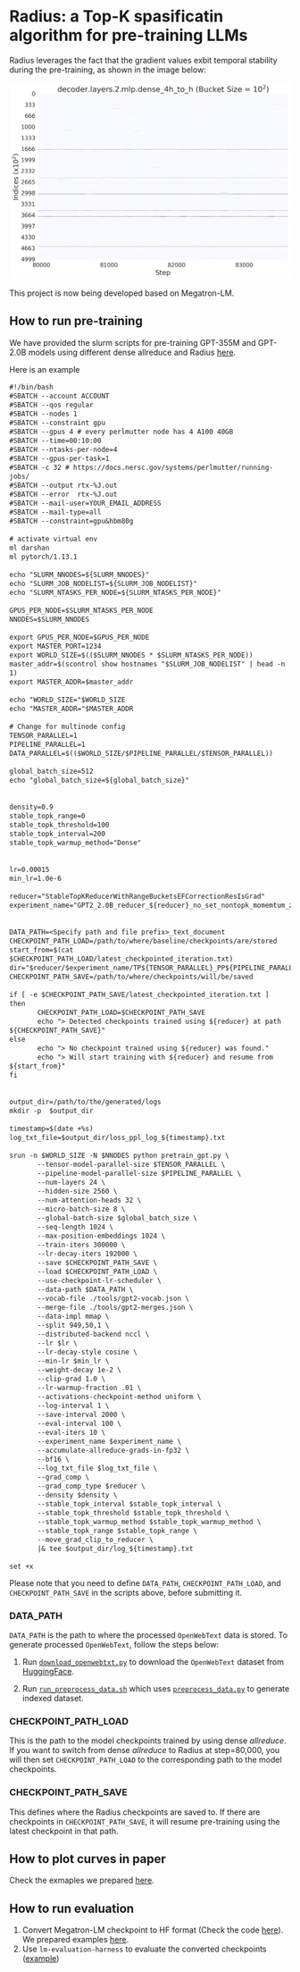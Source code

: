 # Radius: a Top-K spasificatin algorithm for pre-training LLMs 

Radius leverages the fact that the gradient values exbit temporal stability during the pre-training, as shown in the image below:

![Top-1% gradient distribution](./gradient_distribution/355M/decoder.layers.2.mlp.dense_4h_to_h.weight.png "Top-1% gradient distribution")

This project is now being developed based on Megatron-LM.

## How to run pre-training
We have provided the slurm scripts for pre-training GPT-355M and GPT-2.0B models using different dense allreduce and Radius [here](radius_public/slurm_scrips/perlmutter_scripts).

Here is an example
```
#!/bin/bash
#SBATCH --account ACCOUNT
#SBATCH --qos regular
#SBATCH --nodes 1
#SBATCH --constraint gpu
#SBATCH --gpus 4 # every perlmutter node has 4 A100 40GB
#SBATCH --time=00:10:00
#SBATCH --ntasks-per-node=4
#SBATCH --gpus-per-task=1
#SBATCH -c 32 # https://docs.nersc.gov/systems/perlmutter/running-jobs/
#SBATCH --output rtx-%J.out
#SBATCH --error  rtx-%J.out
#SBATCH --mail-user=YOUR_EMAIL_ADDRESS
#SBATCH --mail-type=all
#SBATCH --constraint=gpu&hbm80g

# activate virtual env
ml darshan
ml pytorch/1.13.1 

echo "SLURM_NNODES=${SLURM_NNODES}"
echo "SLURM_JOB_NODELIST=${SLURM_JOB_NODELIST}"
echo "SLURM_NTASKS_PER_NODE=${SLURM_NTASKS_PER_NODE}"

GPUS_PER_NODE=$SLURM_NTASKS_PER_NODE
NNODES=$SLURM_NNODES

export GPUS_PER_NODE=$GPUS_PER_NODE
export MASTER_PORT=1234
export WORLD_SIZE=$(($SLURM_NNODES * $SLURM_NTASKS_PER_NODE))
master_addr=$(scontrol show hostnames "$SLURM_JOB_NODELIST" | head -n 1)
export MASTER_ADDR=$master_addr

echo "WORLD_SIZE="$WORLD_SIZE
echo "MASTER_ADDR="$MASTER_ADDR

# Change for multinode config
TENSOR_PARALLEL=1
PIPELINE_PARALLEL=1
DATA_PARALLEL=$(($WORLD_SIZE/$PIPELINE_PARALLEL/$TENSOR_PARALLEL))

global_batch_size=512
echo "global_batch_size=${global_batch_size}"


density=0.9
stable_topk_range=0
stable_topk_threshold=100
stable_topk_interval=200
stable_topk_warmup_method="Dense"


lr=0.00015
min_lr=1.0e-6

reducer="StableTopKReducerWithRangeBucketsEFCorrectionResIsGrad"
experiment_name="GPT2_2.0B_reducer_${reducer}_no_set_nontopk_momemtum_zero_stable"


DATA_PATH=<Specify path and file prefix>_text_document
CHECKPOINT_PATH_LOAD=/path/to/where/baseline/checkpoints/are/stored
start_from=$(cat $CHECKPOINT_PATH_LOAD/latest_checkpointed_iteration.txt)
dir="$reducer/$experiment_name/TP${TENSOR_PARALLEL}_PP${PIPELINE_PARALLEL}_lr_${lr}_min_lr_${min_lr}_density_${density}_range_${stable_topk_range}_update_interval_${stable_topk_interval}_warmup_method_${stable_topk_warmup_method}_warmup_threshold_${stable_topk_threshold}/start_from_$start_from"
CHECKPOINT_PATH_SAVE=/path/to/where/checkpoints/will/be/saved

if [ -e $CHECKPOINT_PATH_SAVE/latest_checkpointed_iteration.txt ] 
then
       CHECKPOINT_PATH_LOAD=$CHECKPOINT_PATH_SAVE
       echo "> Detected checkpoints trained using ${reducer} at path ${CHECKPOINT_PATH_SAVE}"
else 
       echo "> No checkpoint trained using ${reducer} was found."
       echo "> Will start training with ${reducer} and resume from ${start_from}"
fi


output_dir=/path/to/the/generated/logs
mkdir -p  $output_dir

timestamp=$(date +%s)
log_txt_file=$output_dir/loss_ppl_log_${timestamp}.txt

srun -n $WORLD_SIZE -N $NNODES python pretrain_gpt.py \
       --tensor-model-parallel-size $TENSOR_PARALLEL \
       --pipeline-model-parallel-size $PIPELINE_PARALLEL \
       --num-layers 24 \
       --hidden-size 2560 \
       --num-attention-heads 32 \
       --micro-batch-size 8 \
       --global-batch-size $global_batch_size \
       --seq-length 1024 \
       --max-position-embeddings 1024 \
       --train-iters 300000 \
       --lr-decay-iters 192000 \
       --save $CHECKPOINT_PATH_SAVE \
       --load $CHECKPOINT_PATH_LOAD \
       --use-checkpoint-lr-scheduler \
       --data-path $DATA_PATH \
       --vocab-file ./tools/gpt2-vocab.json \
       --merge-file ./tools/gpt2-merges.json \
       --data-impl mmap \
       --split 949,50,1 \
       --distributed-backend nccl \
       --lr $lr \
       --lr-decay-style cosine \
       --min-lr $min_lr \
       --weight-decay 1e-2 \
       --clip-grad 1.0 \
       --lr-warmup-fraction .01 \
       --activations-checkpoint-method uniform \
       --log-interval 1 \
       --save-interval 2000 \
       --eval-interval 100 \
       --eval-iters 10 \
       --experiment_name $experiment_name \
       --accumulate-allreduce-grads-in-fp32 \
       --bf16 \
       --log_txt_file $log_txt_file \
       --grad_comp \
       --grad_comp_type $reducer \
       --density $density \
       --stable_topk_interval $stable_topk_interval \
       --stable_topk_threshold $stable_topk_threshold \
       --stable_topk_warmup_method $stable_topk_warmup_method \
       --stable_topk_range $stable_topk_range \
       --move_grad_clip_to_reducer \
       |& tee $output_dir/log_${timestamp}.txt
       
set +x
```
Please note that you need to define `DATA_PATH`, `CHECKPOINT_PATH_LOAD`, and `CHECKPOINT_PATH_SAVE` in the scripts above, before submitting it.

### DATA_PATH
`DATA_PATH` is the path to where the processed `OpenWebText` data is stored. To generate processed `OpenWebText`, follow the steps below:

1. Run [`download_openwebtxt.py`](./openwebtext/download_openwebtxt.py) to download the `OpenWebText` dataset from [HuggingFace](https://huggingface.co/datasets/Skylion007/openwebtext).

2. Run [`run_preprocess_data.sh`](./tools/run_preprocess_data.sh) which uses [`preprocess_data.py`](./tools/preprocess_data.py) to generate indexed dataset.

### CHECKPOINT_PATH_LOAD
This is the path to the model checkpoints trained by using dense $allreduce$. If you want to switch from dense $allreduce$ to Radius at step=80,000, you will then set `CHECKPOINT_PATH_LOAD` to the corresponding path to the model checkpoints.

### CHECKPOINT_PATH_SAVE
This defines where the Radius checkpoints are saved to. If there are checkpoints in `CHECKPOINT_PATH_SAVE`, it will resume pre-training using the latest checkpoint in that path.

## How to plot curves in paper
Check the exmaples we prepared [here](./plot_loss_curves/logs/).

## How to run evaluation
1. Convert Megatron-LM checkpoint to HF format (Check the code [here](https://github.com/huggingface/transformers/blob/main/src/transformers/models/megatron_gpt2/convert_megatron_gpt2_checkpoint.py)). We prepared examples [here](./eval_model/lm-harness/2.0B/convert_megatron_lm_to_hf/baseline.sh).
2. Use `lm-evaluation-harness` to evaluate the converted checkpoints ([example](./eval_model/lm-harness/2.0B/baseline.sh))